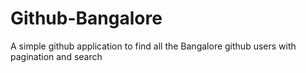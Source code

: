 # Github-Bangalore
A simple github application to find all the Bangalore github users with pagination and search
